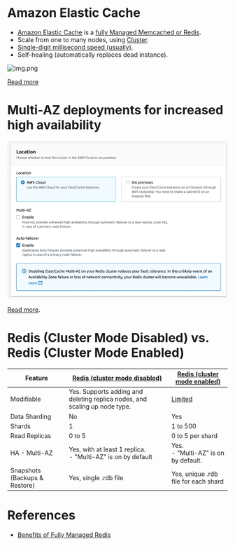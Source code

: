 
# Amazon Elastic Cache
- [Amazon Elastic Cache](https://aws.amazon.com/elasticache/) is a [fully Managed Memcached or Redis](../../1_HLDDesignComponents/3_DatabaseComponents/In-Memory-Cache/Redis).
- Scale from one to many nodes, using [Cluster](../../1_HLDDesignComponents/0_SystemGlossaries/Scalability/ServersCluster.md).
- [Single-digit millisecond speed (usually)](../../1_HLDDesignComponents/0_SystemGlossaries/Scalability/LatencyThroughput.md).
- Self-healing (automatically replaces dead instance).

![img.png](https://docs.aws.amazon.com/AmazonElastiCache/latest/red-ug/images/ElastiCache-Cluster-Redis.png)

[Read more](https://docs.aws.amazon.com/AmazonElastiCache/latest/red-ug/Replication.Redis-RedisCluster.html)

# Multi-AZ deployments for increased high availability

![img.png](assests/ElasticCache_Multi-AZ_setup.png)

[Read more](https://docs.aws.amazon.com/AmazonElastiCache/latest/red-ug/FaultTolerance.html).
 
# Redis (Cluster Mode Disabled) vs. Redis (Cluster Mode Enabled)

| Feature                       | [Redis (cluster mode disabled)](../../1_HLDDesignComponents/3_DatabaseComponents/In-Memory-Cache/Redis/RedisMasterSlaveReplication.md) | [Redis (cluster mode enabled)](../../1_HLDDesignComponents/3_DatabaseComponents/In-Memory-Cache/Redis/RedisCluster.md) |
|-------------------------------|----------------------------------------------------------------------------------------------------------------------------------------|-----------------------------------------------------------------------------------------------------------------------|
| Modifiable                    | Yes. Supports adding and deleting replica nodes, and scaling up node type.                                                             | [Limited](https://docs.aws.amazon.com/AmazonElastiCache/latest/red-ug/scaling-redis-cluster-mode-enabled.html)        |
| Data Sharding                 | No                                                                                                                                     | Yes                                                                                                                   |
| Shards                        | 1                                                                                                                                      | 1 to 500                                                                                                              |
| Read Replicas                 | 0 to 5                                                                                                                                 | 0 to 5 per shard                                                                                                      |
| HA - Multi-AZ                 | Yes, with at least 1 replica. <br/>- "Multi-AZ" is on by default                                                                       | Yes. <br/>- "Multi-AZ" is on by default.                                                                     |
| Snapshots (Backups & Restore) | Yes, single .rdb file                                                                                                                  | Yes, unique .rdb file for each shard                                                                                  |

# References
- [Benefits of Fully Managed Redis](https://aws.amazon.com/elasticache/redis/fully-managed-redis/)

